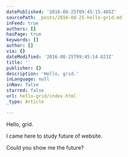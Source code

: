 ```yaml
---
datePublished: '2016-08-25T09:45:15.465Z'
sourcePath: _posts/2016-08-25-hello-grid.md
inFeed: true
authors: []
hasPage: true
keywords: []
author: []
via: {}
dateModified: '2016-08-25T09:45:14.823Z'
title: ''
publisher: {}
description: 'Hello, grid.'
inLanguage: null
inNav: false
starred: false
url: hello-grid/index.html
_type: Article

---
```

Hello, grid.

I came here to study future of website.

Could you show me the future?